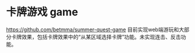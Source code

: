 # 卡牌游戏 game
https://github.com/betmma/summer-quest-game
目前实现web端游玩和大部分卡牌效果，包括卡牌效果中的“从某区域选择卡牌”功能。未实现连击、反击功能。